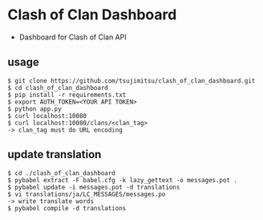 Clash of Clan Dashboard
====
* Dashboard for Clash of Clan API

usage
----

    $ git clone https://github.com/tsujimitsu/clash_of_clan_dashboard.git
    $ cd clash_of_clan_dashboard
    $ pip install -r requirements.txt
    $ export AUTH_TOKEN=<YOUR API TOKEN>
    $ python app.py
    $ curl localhost:10080
    $ curl localhost:10080/clans/<clan_tag>
    -> clan_tag must do URL encoding


update translation
----

    $ cd ./clash_of_clan_dashboard
    $ pybabel extract -F babel.cfg -k lazy_gettext -o messages.pot .
    $ pybabel update -i messages.pot -d translations
    $ vi translations/ja/LC_MESSAGES/messages.po
    -> write translate words
    $ pybabel compile -d translations
